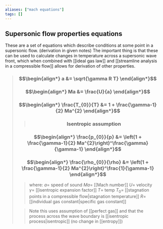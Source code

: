 ```yaml
---
aliases: ["mach equations"]
tags: []
---
```


## Supersonic flow properties equations

These are a set of equations which describe conditions at some point in a supersonic flow. (derivation in given notes) The important thing is that these can be used to calculate changes in temperature across a supersonic wave front, which when combined with [[ideal gas law]] and [[streamline analysis in a compressible flow]] allows for derivation of other properties.

> ### $$\begin{align*} a  &= \sqrt{\gamma R T}  \end{align*}$$
> ### $$\begin{align*} Ma  &= \frac{U}{a}  \end{align*}$$
> ### $$\begin{align*} \frac{T_{0}}{T} &= 1 + \frac{\gamma-1}{2} Ma^{2} \end{align*}$$
> 
>> ### $$\text{Isentropic assumption}$$
> ### $$\begin{align*} \frac{p_{0}}{p} &= \left(1 + \frac{\gamma-1}{2} Ma^{2}\right)^\frac{\gamma}{\gamma-1} \end{align*}$$
> ### $$\begin{align*} \frac{\rho_{0}}{\rho} &= \left(1 + \frac{\gamma-1}{2} Ma^{2}\right)^\frac{1}{\gamma-1} \end{align*}$$
>> where:
>> $a=$ speed of sound
>> $Ma=$ [[Mach number]]
>> $U=$ velocity
>> $\gamma=$ [[isentropic expansion factor]]
>> $T=$ temp
>> $T_{0}=$ [[stagnation points in a compressible flow|stagnation temperature]]
>> $R=$ [[individual gas constant|specific gas constant]]
>
>> Note this uses assumption of [[perfect gas]] and that the process across the wave boundary is [[isentropic process|isentropic]] (no change in [[entropy]])

